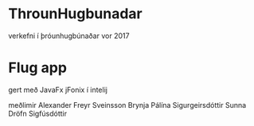 # ThrounHugbunadar

verkefni í þróunhugbúnaðar vor 2017

# Flug app

gert með JavaFx jFonix í intelij 

meðlimir 
Alexander Freyr Sveinsson
Brynja Pálína Sigurgeirsdóttir
Sunna Dröfn Sigfúsdóttir
